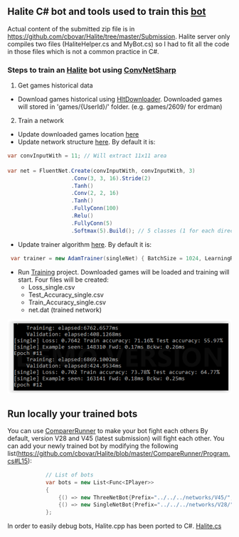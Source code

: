 ## Halite C# bot and tools used to train this [bot](https://halite.io/user.php?userID=2036)

Actual content of the submitted zip file is in https://github.com/cbovar/Halite/tree/master/Submission.
Halite server only compiles two files (HaliteHelper.cs and MyBot.cs) so  I had to fit all the code in those files which is not a common practice in C#.

### Steps to train an [Halite](https://halite.io/) bot using [ConvNetSharp](https://github.com/cbovar/ConvNetSharp)

1) Get games historical data

* Download games historical using [HltDownloader](https://github.com/cbovar/Halite/tree/master/HltDownloader). Downloaded games will stored in 'games/{UserId}/' folder. (e.g. games/2609/ for erdman)

2) Train a network
* Update downloaded games location [here](https://github.com/cbovar/Halite/blob/master/Training/FluentNetTraining.cs#L47)
* Update network structure [here](https://github.com/cbovar/Halite/blob/master/Training/FluentNetTraining.cs#L30). By default it is:

```c#
var convInputWith = 11; // Will extract 11x11 area

var net = FluentNet.Create(convInputWith, convInputWith, 3)
                    .Conv(3, 3, 16).Stride(2)
                    .Tanh()
                    .Conv(2, 2, 16)
                    .Tanh()
                    .FullyConn(100)
                    .Relu()
                    .FullyConn(5)
                    .Softmax(5).Build(); // 5 classes (1 for each direction)

```
* Update trainer algorithm [here](https://github.com/cbovar/Halite/blob/master/Training/FluentNetTraining.cs#L130). By default it is:
```c#
 var trainer = new AdamTrainer(singleNet) { BatchSize = 1024, LearningRate = 0.1, Beta1 = 0.9, Beta2 = 0.99, Eps = 1e-8 };
```
* Run [Training](https://github.com/cbovar/Halite/tree/master/Training) project. Downloaded games will be loaded and training will start. Four files will be created:
  * Loss_single.csv 
  * Test_Accuracy_single.csv
  * Train_Accuracy_single.csv
  * net.dat (trained network)

![training](https://github.com/cbovar/Halite/blob/master/img/learning.PNG)

## Run locally your trained bots

You can use [ComparerRunner](https://github.com/cbovar/Halite/tree/master/CompareRunner) to make your bot fight each others
By default, version V28 and V45 (latest submission) will fight each other. You can add your newly trained bot by modifying the following list(https://github.com/cbovar/Halite/blob/master/CompareRunner/Program.cs#L15):
```c#
            // List of bots
            var bots = new List<Func<IPlayer>>
            {
                {() => new ThreeNetBot{Prefix="../../../networks/V45/", Name = "V45"} },
                {() => new SingleNetBot{Prefix="../../../networks/V28/", Name = "V28"} },
            };
```

In order to easily debug bots, Halite.cpp has been ported to C#. [Halite.cs](https://github.com/cbovar/Halite/blob/master/Runner.Core/Halite.cs)
